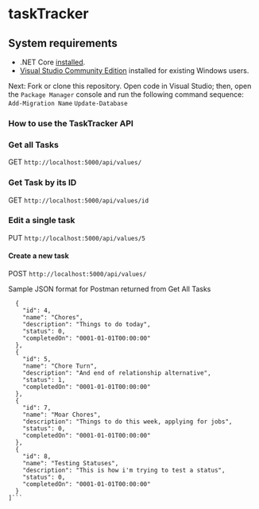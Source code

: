 


# taskTracker

## System requirements 

* .NET Core [installed](https://www.microsoft.com/net/core#macos).
* [Visual Studio Community Edition](https://www.visualstudio.com/vs/community/) installed for existing Windows users.

Next: Fork or clone this repository. Open code in Visual Studio; then, open the `Package Manager` console and run the following command sequence:
`Add-Migration Name`
`Update-Database`
### How to use the TaskTracker API 

### Get all Tasks 
GET ```http://localhost:5000/api/values/```

### Get Task by its ID 
GET ```http://localhost:5000/api/values/id```

### Edit a single task 
PUT ```http://localhost:5000/api/values/5```

#### Create a new task 
POST ```http://localhost:5000/api/values/```

Sample JSON format for Postman returned from Get All Tasks 
```[
  {
    "id": 4,
    "name": "Chores",
    "description": "Things to do today",
    "status": 0,
    "completedOn": "0001-01-01T00:00:00"
  },
  {
    "id": 5,
    "name": "Chore Turn",
    "description": "And end of relationship alternative",
    "status": 1,
    "completedOn": "0001-01-01T00:00:00"
  },
  {
    "id": 7,
    "name": "Moar Chores",
    "description": "Things to do this week, applying for jobs",
    "status": 0,
    "completedOn": "0001-01-01T00:00:00"
  },
  {
    "id": 8,
    "name": "Testing Statuses",
    "description": "This is how i'm trying to test a status",
    "status": 0,
    "completedOn": "0001-01-01T00:00:00"
  }
]```
